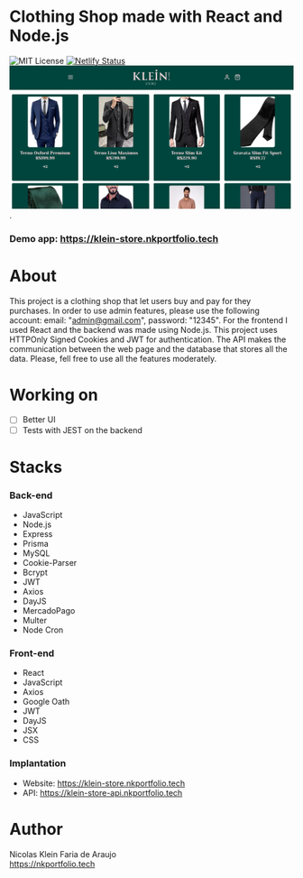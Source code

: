 # Clothing Shop made with React and Node.js
 ![MIT License](https://img.shields.io/badge/license-MIT-blue) [![Netlify Status](https://api.netlify.com/api/v1/badges/e62d980b-f102-42e9-9be4-86db4addc8ed/deploy-status)](https://app.netlify.com/sites/klein-store/deploys)
<br>
  <img src="./frontend/public/home-page.png" alt="Print Home Page" width="700">.
  ### Demo app: https://klein-store.nkportfolio.tech
# About
 This project is a clothing shop that let users buy and pay for they purchases.
 In order to use admin features, please use the following account: email: "admin@gmail.com", password: "12345".
 For the frontend I used React and the backend was made using Node.js.
 This project uses HTTPOnly Signed Cookies and JWT for authentication.
 The API makes the communication between the web page and the database that stores all the data.
 Please, fell free to use all the features moderately.

# Working on
 - [ ] Better UI
 - [ ] Tests with JEST on the backend

# Stacks
  ### Back-end
  - JavaScript
  - Node.js
  - Express
  - Prisma
  - MySQL
  - Cookie-Parser
  - Bcrypt
  - JWT
  - Axios
  - DayJS
  - MercadoPago
  - Multer
  - Node Cron

  ### Front-end
  - React
  - JavaScript
  - Axios
  - Google Oath
  - JWT
  - DayJS
  - JSX
  - CSS

  ### Implantation
  - Website: https://klein-store.nkportfolio.tech
  - API: https://klein-store-api.nkportfolio.tech

  # Author
   Nicolas Klein Faria de Araujo <br>
   https://nkportfolio.tech
